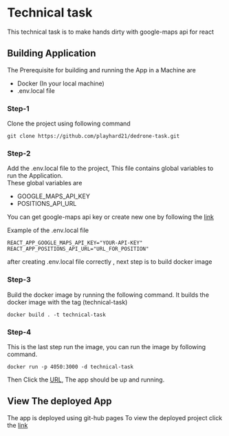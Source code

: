 # Technical task 
This technical task is to make hands dirty with google-maps api for react

## Building Application

The Prerequisite for building and running the App in a Machine are
- Docker (In your local machine)
- .env.local file

### Step-1

Clone the project using following command

```
git clone https://github.com/playhard21/dedrone-task.git
```

### Step-2

Add the .env.local file to the project, This file contains global variables to run the Application. <br>
These global variables are 
- GOOGLE_MAPS_API_KEY
- POSITIONS_API_URL

You can get google-maps api key or create new one by following the [link](https://developers.google.com/maps/documentation/javascript/get-api-key)

Example of the .env.local file

```dotenv
REACT_APP_GOOGLE_MAPS_API_KEY="YOUR-API-KEY"
REACT_APP_POSITIONS_API_URL="URL_FOR_POSITION"
```

after creating .env.local file correctly , next step is to build docker image

### Step-3

Build the docker image by running the following command. It builds the docker image with the tag (technical-task)

```docker
docker build . -t technical-task
```

### Step-4

This is the last step run the image, you can run the image by following command.

```docker
docker run -p 4050:3000 -d technical-task
```

Then Click the [URL](http://localhost:4050/), The app should be up and running.

## View The deployed App
The app is deployed using git-hub pages
To view the deployed project click the [link](https://playhard21.github.io/technical-task/)